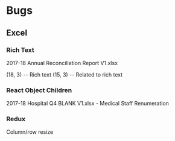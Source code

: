 # Bugs

## Excel

### Rich Text

2017-18 Annual Reconciliation Report V1.xlsx

(18, 3) -- Rich text
(15, 3) -- Related to rich text

### React Object Children

2017-18 Hospital Q4 BLANK V1.xlsx - Medical Staff Renumeration

### Redux

Column/row resize
